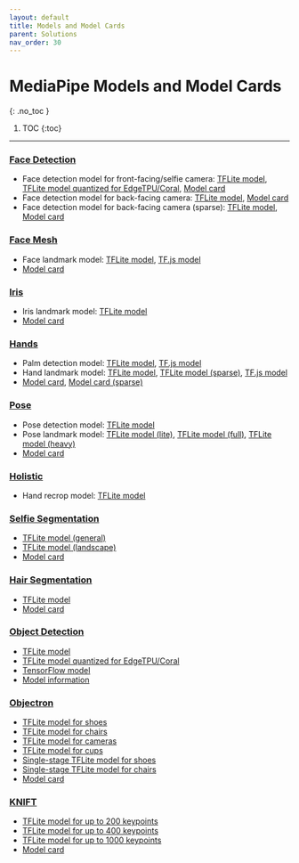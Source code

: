 ```yaml
---
layout: default
title: Models and Model Cards
parent: Solutions
nav_order: 30
---
```


# MediaPipe Models and Model Cards
{: .no_toc }

1. TOC
{:toc}
---

### [Face Detection](https://google.github.io/mediapipe/solutions/face_detection)

*   Face detection model for front-facing/selfie camera:
    [TFLite model](https://github.com/google/mediapipe/tree/master/mediapipe/modules/face_detection/face_detection_front.tflite),
    [TFLite model quantized for EdgeTPU/Coral](https://github.com/google/mediapipe/tree/master/mediapipe/examples/coral/models/face-detector-quantized_edgetpu.tflite),
    [Model card](https://mediapipe.page.link/blazeface-mc)
*   Face detection model for back-facing camera:
    [TFLite model](https://github.com/google/mediapipe/tree/master/mediapipe/modules/face_detection/face_detection_back.tflite),
    [Model card](https://mediapipe.page.link/blazeface-back-mc)
*   Face detection model for back-facing camera (sparse):
    [TFLite model](https://github.com/google/mediapipe/tree/master/mediapipe/modules/face_detection/face_detection_back_sparse.tflite),
    [Model card](https://mediapipe.page.link/blazeface-back-sparse-mc)


### [Face Mesh](https://google.github.io/mediapipe/solutions/face_mesh)

*   Face landmark model:
    [TFLite model](https://github.com/google/mediapipe/tree/master/mediapipe/modules/face_landmark/face_landmark.tflite),
    [TF.js model](https://tfhub.dev/mediapipe/facemesh/1)
*   [Model card](https://mediapipe.page.link/facemesh-mc)

### [Iris](https://google.github.io/mediapipe/solutions/iris)

*   Iris landmark model:
    [TFLite model](https://github.com/google/mediapipe/tree/master/mediapipe/modules/iris_landmark/iris_landmark.tflite)
*   [Model card](https://mediapipe.page.link/iris-mc)

### [Hands](https://google.github.io/mediapipe/solutions/hands)

*   Palm detection model:
    [TFLite model](https://github.com/google/mediapipe/tree/master/mediapipe/modules/palm_detection/palm_detection.tflite),
    [TF.js model](https://tfhub.dev/mediapipe/handdetector/1)
*   Hand landmark model:
    [TFLite model](https://github.com/google/mediapipe/tree/master/mediapipe/modules/hand_landmark/hand_landmark.tflite),
    [TFLite model (sparse)](https://github.com/google/mediapipe/tree/master/mediapipe/modules/hand_landmark/hand_landmark_sparse.tflite),
    [TF.js model](https://tfhub.dev/mediapipe/handskeleton/1)
*   [Model card](https://mediapipe.page.link/handmc), [Model card (sparse)](https://mediapipe.page.link/handmc-sparse)

### [Pose](https://google.github.io/mediapipe/solutions/pose)

*   Pose detection model:
    [TFLite model](https://github.com/google/mediapipe/tree/master/mediapipe/modules/pose_detection/pose_detection.tflite)
*   Pose landmark model:
    [TFLite model (lite)](https://github.com/google/mediapipe/tree/master/mediapipe/modules/pose_landmark/pose_landmark_lite.tflite),
    [TFLite model (full)](https://github.com/google/mediapipe/tree/master/mediapipe/modules/pose_landmark/pose_landmark_full.tflite),
    [TFLite model (heavy)](https://github.com/google/mediapipe/tree/master/mediapipe/modules/pose_landmark/pose_landmark_heavy.tflite)
*   [Model card](https://mediapipe.page.link/blazepose-mc)

### [Holistic](https://google.github.io/mediapipe/solutions/holistic)

*   Hand recrop model:
    [TFLite model](https://github.com/google/mediapipe/tree/master/mediapipe/modules/holistic_landmark/hand_recrop.tflite)

### [Selfie Segmentation](https://google.github.io/mediapipe/solutions/selfie_segmentation)

*   [TFLite model (general)](https://github.com/google/mediapipe/tree/master/mediapipe/modules/selfie_segmentation/selfie_segmentation.tflite)
*   [TFLite model (landscape)](https://github.com/google/mediapipe/tree/master/mediapipe/modules/selfie_segmentation/selfie_segmentation_landscape.tflite)
*   [Model card](https://mediapipe.page.link/selfiesegmentation-mc)

### [Hair Segmentation](https://google.github.io/mediapipe/solutions/hair_segmentation)

*   [TFLite model](https://github.com/google/mediapipe/tree/master/mediapipe/models/hair_segmentation.tflite)
*   [Model card](https://mediapipe.page.link/hairsegmentation-mc)

### [Object Detection](https://google.github.io/mediapipe/solutions/object_detection)

*   [TFLite model](https://github.com/google/mediapipe/tree/master/mediapipe/models/ssdlite_object_detection.tflite)
*   [TFLite model quantized for EdgeTPU/Coral](https://github.com/google/mediapipe/tree/master/mediapipe/examples/coral/models/object-detector-quantized_edgetpu.tflite)
*   [TensorFlow model](https://github.com/google/mediapipe/tree/master/mediapipe/models/object_detection_saved_model)
*   [Model information](https://github.com/google/mediapipe/tree/master/mediapipe/models/object_detection_saved_model/README.md)

### [Objectron](https://google.github.io/mediapipe/solutions/objectron)

*   [TFLite model for shoes](https://github.com/google/mediapipe/tree/master/mediapipe/modules/objectron/object_detection_3d_sneakers.tflite)
*   [TFLite model for chairs](https://github.com/google/mediapipe/tree/master/mediapipe/modules/objectron/object_detection_3d_chair.tflite)
*   [TFLite model for cameras](https://github.com/google/mediapipe/tree/master/mediapipe/modules/objectron/object_detection_3d_camera.tflite)
*   [TFLite model for cups](https://github.com/google/mediapipe/tree/master/mediapipe/modules/objectron/object_detection_3d_cup.tflite)
*   [Single-stage TFLite model for shoes](https://github.com/google/mediapipe/tree/master/mediapipe/modules/objectron/object_detection_3d_sneakers_1stage.tflite)
*   [Single-stage TFLite model for chairs](https://github.com/google/mediapipe/tree/master/mediapipe/modules/objectron/object_detection_3d_chair_1stage.tflite)
*   [Model card](https://mediapipe.page.link/objectron-mc)

### [KNIFT](https://google.github.io/mediapipe/solutions/knift)

*   [TFLite model for up to 200 keypoints](https://github.com/google/mediapipe/tree/master/mediapipe/models/knift_float.tflite)
*   [TFLite model for up to 400 keypoints](https://github.com/google/mediapipe/tree/master/mediapipe/models/knift_float_400.tflite)
*   [TFLite model for up to 1000 keypoints](https://github.com/google/mediapipe/tree/master/mediapipe/models/knift_float_1k.tflite)
*   [Model card](https://mediapipe.page.link/knift-mc)
